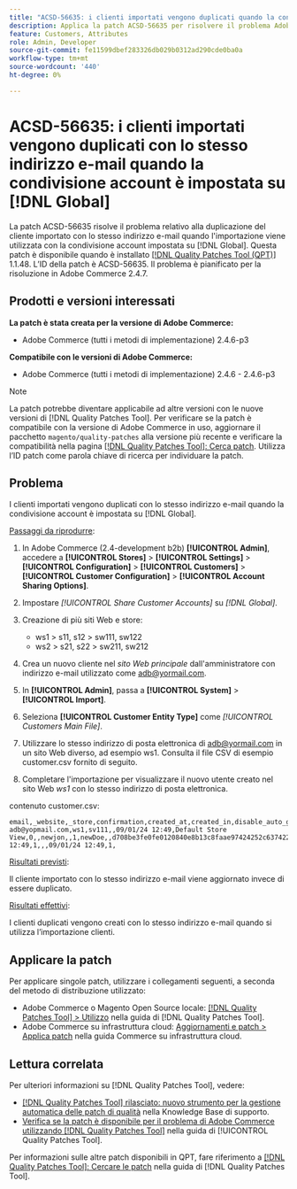 ```yaml
---
title: "ACSD-56635: i clienti importati vengono duplicati quando la condivisione account è impostata su [!DNL Global]"
description: Applica la patch ACSD-56635 per risolvere il problema Adobe Commerce, in cui il cliente importato viene duplicato con lo stesso indirizzo e-mail quando l'importazione viene utilizzata con la condivisione dell'account impostata su [!DNL Global].
feature: Customers, Attributes
role: Admin, Developer
source-git-commit: fe11599dbef283326db029b0312ad290cde0ba0a
workflow-type: tm+mt
source-wordcount: '440'
ht-degree: 0%

---
```


# ACSD-56635: i clienti importati vengono duplicati con lo stesso indirizzo e-mail quando la condivisione account è impostata su [!DNL Global]

La patch ACSD-56635 risolve il problema relativo alla duplicazione del cliente importato con lo stesso indirizzo e-mail quando l&#39;importazione viene utilizzata con la condivisione account impostata su [!DNL Global]. Questa patch è disponibile quando è installato [[!DNL Quality Patches Tool (QPT)]](https://experienceleague.adobe.com/en/docs/commerce-knowledge-base/kb/announcements/commerce-announcements/magento-quality-patches-released-new-tool-to-self-serve-quality-patches) 1.1.48. L’ID della patch è ACSD-56635. Il problema è pianificato per la risoluzione in Adobe Commerce 2.4.7.

## Prodotti e versioni interessati

**La patch è stata creata per la versione di Adobe Commerce:**

* Adobe Commerce (tutti i metodi di implementazione) 2.4.6-p3

**Compatibile con le versioni di Adobe Commerce:**

* Adobe Commerce (tutti i metodi di implementazione) 2.4.6 - 2.4.6-p3

>[!NOTE]
>
>La patch potrebbe diventare applicabile ad altre versioni con le nuove versioni di [!DNL Quality Patches Tool]. Per verificare se la patch è compatibile con la versione di Adobe Commerce in uso, aggiornare il pacchetto `magento/quality-patches` alla versione più recente e verificare la compatibilità nella pagina [[!DNL Quality Patches Tool]: Cerca patch](https://experienceleague.adobe.com/tools/commerce-quality-patches/index.html). Utilizza l’ID patch come parola chiave di ricerca per individuare la patch.

## Problema

I clienti importati vengono duplicati con lo stesso indirizzo e-mail quando la condivisione account è impostata su [!DNL Global].

<u>Passaggi da riprodurre</u>:

1. In Adobe Commerce (2.4-development b2b) **[!UICONTROL Admin]**, accedere a **[!UICONTROL Stores]** > **[!UICONTROL Settings]** > **[!UICONTROL Configuration]** > **[!UICONTROL Customers]** > **[!UICONTROL Customer Configuration]** > **[!UICONTROL Account Sharing Options]**.
1. Impostare *[!UICONTROL Share Customer Accounts]* su *[!DNL Global]*.
1. Creazione di più siti Web e store:

   * ws1 > s11, s12 > sw111, sw122
   * ws2 > s21, s22 > sw211, sw212

1. Crea un nuovo cliente nel *sito Web principale* dall&#39;amministratore con indirizzo e-mail utilizzato come <adb@yormail.com>.
1. In **[!UICONTROL Admin]**, passa a **[!UICONTROL System]** > **[!UICONTROL Import]**.
1. Seleziona **[!UICONTROL Customer Entity Type]** come *[!UICONTROL Customers Main File]*.
1. Utilizzare lo stesso indirizzo di posta elettronica di <adb@yormail.com> in un sito Web diverso, ad esempio ws1. Consulta il file CSV di esempio customer.csv fornito di seguito.
1. Completare l&#39;importazione per visualizzare il nuovo utente creato nel sito Web *ws1* con lo stesso indirizzo di posta elettronica.

contenuto customer.csv:

```
email,_website,_store,confirmation,created_at,created_in,disable_auto_group_change,dob,firstname,gender,group_id,lastname,middlename,password_hash,prefix,rp_token,rp_token_created_at,store_id,suffix,taxvat,updated_at,website_id,password
adb@yopmail.com,ws1,sv111,,09/01/24 12:49,Default Store View,0,,newjon,,1,newDoe,,d708be3fe0fe0120840e8b13c8faae97424252c6374227ff59c05814f1aecd79:mgLqkqgTwLPLlCljzvF8hp67fNOOvOZb:1,,07e71459c137f4da15292134ff459cba,30/10/15 12:49,1,,,09/01/24 12:49,1,
```

<u>Risultati previsti</u>:

Il cliente importato con lo stesso indirizzo e-mail viene aggiornato invece di essere duplicato.

<u>Risultati effettivi</u>:

I clienti duplicati vengono creati con lo stesso indirizzo e-mail quando si utilizza l’importazione clienti.

## Applicare la patch

Per applicare singole patch, utilizzare i collegamenti seguenti, a seconda del metodo di distribuzione utilizzato:

* Adobe Commerce o Magento Open Source locale: [[!DNL Quality Patches Tool] > Utilizzo](/help/tools/quality-patches-tool/usage.md) nella guida di [!DNL Quality Patches Tool].
* Adobe Commerce su infrastruttura cloud: [Aggiornamenti e patch > Applica patch](https://experienceleague.adobe.com/docs/commerce-cloud-service/user-guide/develop/upgrade/apply-patches.html) nella guida Commerce su infrastruttura cloud.

## Lettura correlata

Per ulteriori informazioni su [!DNL Quality Patches Tool], vedere:

* [[!DNL Quality Patches Tool] rilasciato: nuovo strumento per la gestione automatica delle patch di qualità](https://experienceleague.adobe.com/en/docs/commerce-knowledge-base/kb/announcements/commerce-announcements/magento-quality-patches-released-new-tool-to-self-serve-quality-patches) nella Knowledge Base di supporto.
* [Verifica se la patch è disponibile per il problema di Adobe Commerce utilizzando  [!DNL Quality Patches Tool]](/help/tools/quality-patches-tool/patches-available-in-qpt/check-patch-for-magento-issue-with-magento-quality-patches.md) nella guida di [!UICONTROL Quality Patches Tool].


Per informazioni sulle altre patch disponibili in QPT, fare riferimento a [[!DNL Quality Patches Tool]: Cercare le patch](https://experienceleague.adobe.com/tools/commerce-quality-patches/index.html) nella guida di [!DNL Quality Patches Tool].
